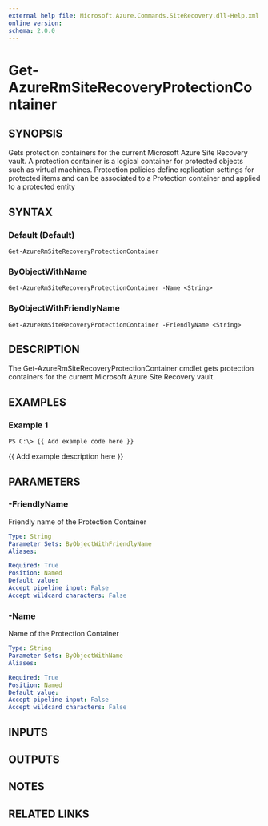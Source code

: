 ```yaml
---
external help file: Microsoft.Azure.Commands.SiteRecovery.dll-Help.xml
online version: 
schema: 2.0.0
---
```


# Get-AzureRmSiteRecoveryProtectionContainer
## SYNOPSIS
Gets protection containers for the current Microsoft Azure Site Recovery vault.
A protection container is a logical container for protected objects such as virtual machines.
Protection policies define replication settings for protected items and can be associated to a Protection container and applied to a protected entity

## SYNTAX

### Default (Default)
```
Get-AzureRmSiteRecoveryProtectionContainer
```

### ByObjectWithName
```
Get-AzureRmSiteRecoveryProtectionContainer -Name <String>
```

### ByObjectWithFriendlyName
```
Get-AzureRmSiteRecoveryProtectionContainer -FriendlyName <String>
```

## DESCRIPTION
The Get-AzureRmSiteRecoveryProtectionContainer cmdlet gets  protection containers for the current Microsoft Azure Site Recovery vault.

## EXAMPLES

### Example 1
```
PS C:\> {{ Add example code here }}
```

{{ Add example description here }}

## PARAMETERS

### -FriendlyName
Friendly name of the Protection Container

```yaml
Type: String
Parameter Sets: ByObjectWithFriendlyName
Aliases: 

Required: True
Position: Named
Default value: 
Accept pipeline input: False
Accept wildcard characters: False
```

### -Name
Name of the Protection Container

```yaml
Type: String
Parameter Sets: ByObjectWithName
Aliases: 

Required: True
Position: Named
Default value: 
Accept pipeline input: False
Accept wildcard characters: False
```

## INPUTS

## OUTPUTS

## NOTES

## RELATED LINKS

